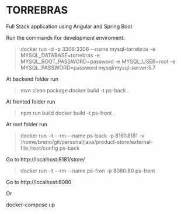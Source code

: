 # TORREBRAS
Full Stack application using Angular and Spring Boot

Run the commands
For development enviroment:
> docker run -d -p 3306:3306 --name mysql-torrebras -e MYSQL_DATABASE=torrebras -e MYSQL_ROOT_PASSWORD=password -e MYSQL_USER=root -e MYSQL_PASSWORD=password mysql/mysql-server:5.7

At backend folder run
> mvn clean package
> docker build -t ps-back .

At fronted folder run
> npm run build
> docker build -t ps-front .

At root folder run
> docker run -it --rm --name ps-back -p 8181:8181 -v /home/breno/git/personal/java/product-store/external-file:/root/config ps-back

Go to
http://localhost:8181/store/

> docker run -it --rm --name ps-fron -p 8080:80 ps-front

Go to
http://localhost:8080

Or

docker-compose up
